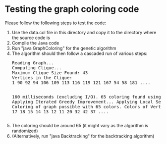 <h1>Testing the graph coloring code</h1>

Please follow the following steps to test the code:

<ol>
<li>Use the data.col file in this directory and copy it to the directory where the source code is</li>
<li>Compile the Java code</li>
<li>Run "java GraphColoring" for the genetic algorithm</li>
<li>The algorithm should then follow a cascaded run of various steps:
<pre>
Reading Graph...
Computing Clique...
Maximum Clique Size Found: 43
Vertices in the Clique:
1 90 92 94 106 109 113 116 119 121 167 54 58 181 ....

160 milliseconds (excluding I/O).
65 coloring found using DSatur.
Applying Iterated Greedy Improvement...
Applying Local Search...
Final Coloring of graph possible with 65 colors.
Colors of Vertices: 
22 1 19 17 18 15 14 13 12 11 20 32 42 37 ....
</pre>
</li>
<li>The coloring should be around 65 (it might vary as the algorithm is randomized)</li>
<li>(Alternatively, run "java Backtracking" for the backtracking algorithm)</li>
</ol>

